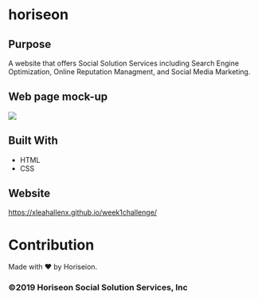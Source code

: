 # horiseon

## Purpose
A website that offers Social Solution Services including Search Engine Optimization, Online Reputation Managment, and Social Media Marketing. 

## Web page mock-up
<img src="./assets/images/horiseon-screen_shot.png">

## Built With
* HTML
* CSS

## Website
https://xleahallenx.github.io/week1challenge/

# Contribution
Made with ❤️ by Horiseion.

### ©️2019 Horiseon Social Solution Services, Inc 